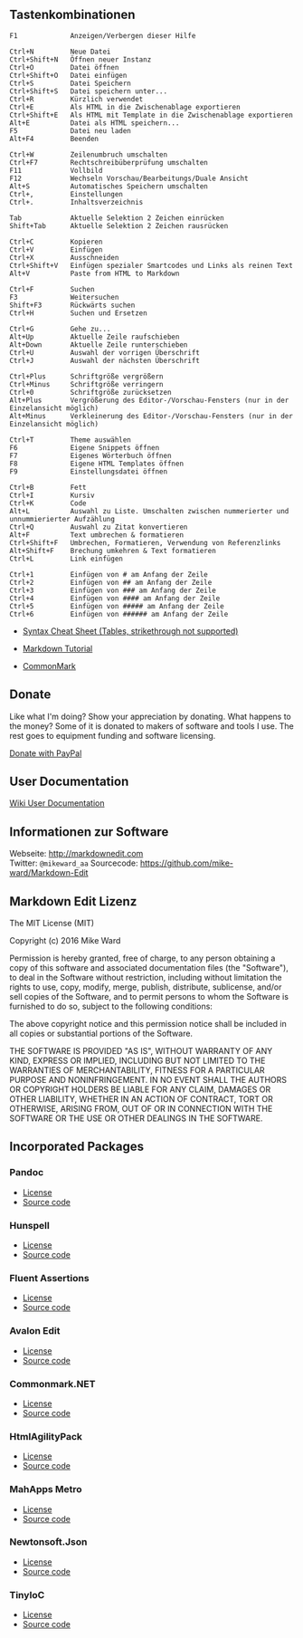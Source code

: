 Tastenkombinationen
------------------

    F1             Anzeigen/Verbergen dieser Hilfe

    Ctrl+N         Neue Datei
    Ctrl+Shift+N   Öffnen neuer Instanz
    Ctrl+O         Datei öffnen
    Ctrl+Shift+O   Datei einfügen
    Ctrl+S         Datei Speichern
    Ctrl+Shift+S   Datei speichern unter...
    Ctrl+R         Kürzlich verwendet
    Ctrl+E         Als HTML in die Zwischenablage exportieren
    Ctrl+Shift+E   Als HTML mit Template in die Zwischenablage exportieren
    Alt+E          Datei als HTML speichern...
    F5             Datei neu laden
    Alt+F4         Beenden

    Ctrl+W         Zeilenumbruch umschalten
    Ctrl+F7        Rechtschreibüberprüfung umschalten
    F11            Vollbild
    F12            Wechseln Vorschau/Bearbeitungs/Duale Ansicht
    Alt+S          Automatisches Speichern umschalten
    Ctrl+,         Einstellungen
    Ctrl+.         Inhaltsverzeichnis

    Tab            Aktuelle Selektion 2 Zeichen einrücken
    Shift+Tab      Aktuelle Selektion 2 Zeichen rausrücken

    Ctrl+C         Kopieren
    Ctrl+V         Einfügen
    Ctrl+X         Ausschneiden
    Ctrl+Shift+V   Einfügen spezialer Smartcodes und Links als reinen Text
    Alt+V          Paste from HTML to Markdown

    Ctrl+F         Suchen
    F3             Weitersuchen
    Shift+F3       Rückwärts suchen
    Ctrl+H         Suchen und Ersetzen

    Ctrl+G         Gehe zu...
    Alt+Up         Aktuelle Zeile raufschieben
    Alt+Down       Aktuelle Zeile runterschieben
    Ctrl+U         Auswahl der vorrigen Überschrift
    Ctrl+J         Auswahl der nächsten Überschrift

    Ctrl+Plus      Schriftgröße vergrößern
    Ctrl+Minus     Schriftgröße verringern
    Ctrl+0         Schriftgröße zurücksetzen
    Alt+Plus       Vergrößerung des Editor-/Vorschau-Fensters (nur in der Einzelansicht möglich)
    Alt+Minus      Verkleinerung des Editor-/Vorschau-Fensters (nur in der Einzelansicht möglich)

    Ctrl+T         Theme auswählen
    F6             Eigene Snippets öffnen
    F7             Eigenes Wörterbuch öffnen
    F8             Eigene HTML Templates öffnen
    F9             Einstellungsdatei öffnen

    Ctrl+B         Fett
    Ctrl+I         Kursiv
    Ctrl+K         Code
    Alt+L          Auswahl zu Liste. Umschalten zwischen nummerierter und unnummierierter Aufzählung
    Ctrl+Q         Auswahl zu Zitat konvertieren
    Alt+F          Text umbrechen & formatieren
    Ctrl+Shift+F   Umbrechen, Formatieren, Verwendung von Referenzlinks
    Alt+Shift+F    Brechung umkehren & Text formatieren
    Ctrl+L         Link einfügen

    Ctrl+1         Einfügen von # am Anfang der Zeile
    Ctrl+2         Einfügen von ## am Anfang der Zeile
    Ctrl+3         Einfügen von ### am Anfang der Zeile
    Ctrl+4         Einfügen von #### am Anfang der Zeile
    Ctrl+5         Einfügen von ##### am Anfang der Zeile
    Ctrl+6         Einfügen von ###### am Anfang der Zeile

-   [Syntax Cheat Sheet (Tables, strikethrough not
    supported)](https://github.com/adam-p/markdown-here/wiki/Markdown-Cheatsheet)

-   [Markdown Tutorial](http://markdowntutorial.com/)

-   [CommonMark](http://commonmark.org)

Donate
------

Like what I'm doing? Show your appreciation by donating. What happens to the
money? Some of it is donated to makers of software and tools I use. The rest
goes to equipment funding and software licensing.

[Donate with PayPal](http://mike-ward.net/donate)

User Documentation
------------------

[Wiki User Documentation](https://github.com/mike-ward/Markdown-Edit/wiki)

Informationen zur Software
-----

Webseite: <http://markdownedit.com>  
Twitter: `@mikeward_aa` 
Sourcecode: <https://github.com/mike-ward/Markdown-Edit>

Markdown Edit Lizenz
---------------------

The MIT License (MIT)

Copyright (c) 2016 Mike Ward

Permission is hereby granted, free of charge, to any person obtaining a copy of
this software and associated documentation files (the "Software"), to deal in
the Software without restriction, including without limitation the rights to
use, copy, modify, merge, publish, distribute, sublicense, and/or sell copies of
the Software, and to permit persons to whom the Software is furnished to do so,
subject to the following conditions:

The above copyright notice and this permission notice shall be included in all
copies or substantial portions of the Software.

THE SOFTWARE IS PROVIDED "AS IS", WITHOUT WARRANTY OF ANY KIND, EXPRESS OR
IMPLIED, INCLUDING BUT NOT LIMITED TO THE WARRANTIES OF MERCHANTABILITY, FITNESS
FOR A PARTICULAR PURPOSE AND NONINFRINGEMENT. IN NO EVENT SHALL THE AUTHORS OR
COPYRIGHT HOLDERS BE LIABLE FOR ANY CLAIM, DAMAGES OR OTHER LIABILITY, WHETHER
IN AN ACTION OF CONTRACT, TORT OR OTHERWISE, ARISING FROM, OUT OF OR IN
CONNECTION WITH THE SOFTWARE OR THE USE OR OTHER DEALINGS IN THE SOFTWARE.

Incorporated Packages
---------------------

### Pandoc

-   [License](https://github.com/jgm/pandoc/blob/master/COPYING)
-   [Source code](https://github.com/jgm/pandoc)

### Hunspell

-   [License](http://sourceforge.net/directory/license:lgpl/)
-   [Source code](http://sourceforge.net/projects/hunspell/)

### Fluent Assertions

-   [License](https://github.com/dennisdoomen/fluentassertions/blob/develop/LICENSE)
-   [Source code](https://github.com/dennisdoomen/fluentassertions)

### Avalon Edit

-   [License](http://opensource.org/licenses/MIT)
-   [Source code](https://github.com/icsharpcode/AvalonEdit)

### Commonmark.NET

-   [License](https://github.com/Knagis/CommonMark.NET/blob/master/LICENSE.md)
-   [Source code](https://github.com/Knagis/CommonMark.NET)

### HtmlAgilityPack

-   [License](https://htmlagilitypack.codeplex.com/license)
-   [Source code](https://htmlagilitypack.codeplex.com/)

### MahApps Metro

-   [License](http://opensource.org/licenses/MS-PL)
-   [Source code](https://github.com/MahApps/MahApps.Metro)

### Newtonsoft.Json

-   [License](https://github.com/JamesNK/Newtonsoft.Json/blob/master/LICENSE.md)
-   [Source code](https://github.com/JamesNK/Newtonsoft.Json)

### TinyIoC

-   [License](https://github.com/grumpydev/TinyIoC/blob/master/licence.txt)
-   [Source code](https://github.com/grumpydev/TinyIoC)

